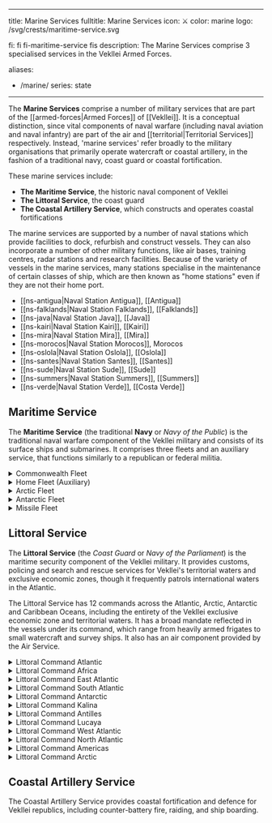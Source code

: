   ---
title: Marine Services
fulltitle: Marine Services
icon: ⚔️
color: marine
logo: /svg/crests/maritime-service.svg

fi: fi fi-maritime-service fis
description: The Marine Services comprise 3 specialised services in the Vekllei Armed Forces.



aliases:
- /marine/
series: state
---
The <span class="fi fi-maritime-service fis"></span> **Marine Services** comprise a number of military services that are part of the [[armed-forces|Armed Forces]] of [[Vekllei]]. It is a conceptual distinction, since vital components of naval warfare (including naval aviation and naval infantry) are part of the air and [[territorial|Territorial Services]] respectively. Instead, 'marine services' refer broadly to the military organisations that primarily operate watercraft or coastal artillery, in the fashion of a traditional navy, coast guard or coastal fortification.

These marine services include:

* **The Maritime Service**, the historic naval component of Vekllei
* **The Littoral Service**, the coast guard
* **The Coastal Artillery Service**, which constructs and operates coastal fortifications

The marine services are supported by a number of naval stations which provide facilities to dock, refurbish and construct vessels. They can also incorporate a number of other military functions, like air bases, training centres, radar stations and research facilities. Because of the variety of vessels in the marine services, many stations specialise in the maintenance of certain classes of ship, which are then known as "home stations" even if they are not their home port.

* [[ns-antigua|Naval Station Antigua]], [[Antigua]]
* [[ns-falklands|Naval Station Falklands]], [[Falklands]]
* [[ns-java|Naval Station Java]], [[Java]]
* [[ns-kairi|Naval Station Kairi]], [[Kairi]]
* [[ns-mira|Naval Station Mira]], [[Mira]]
* [[ns-morocos|Naval Station Morocos]], Morocos
* [[ns-oslola|Naval Station Oslola]], [[Oslola]]
* [[ns-santes|Naval Station Santes]], [[Santes]]
* [[ns-sude|Naval Station Sude]], [[Sude]]
* [[ns-summers|Naval Station Summers]], [[Summers]]
* [[ns-verde|Naval Station Verde]], [[Costa Verde]]

## Maritime Service

The **Maritime Service** (the traditional **Navy** or *Navy of the Public*) is the traditional naval warfare component of the Vekllei military and consists of its surface ships and submarines. It comprises three fleets and an auxiliary service, that functions similarly to a republican or federal militia.

<details>
<summary>Commonwealth Fleet</summary>

The Commonwealth Fleet (*Sovereign/Federal Fleet*) of the Vekllei Maritime Service is the largest naval formation in Vekllei and is tasked with defence of the country's central corridor, a triangular area with points in [[Oslola]], [[Costa Verde]] and [[Summers]]. It is

* 5 Aircraft Carriers
  * 1 Supercarrier (flagship *CVN Veletia*)
  * 2 Fleet Carriers ([*Volcanic*](/volcanic-class/)-class)
  * 2 Helicopter Carriers
* 1 Battleship ([*Federal*](/federal-class/)-class *CVN Commonwealth*)
* 3 Battlecruisers
* 12 Cruisers
  * 2 Scout Cruisers
  * 2 Torpedo Cruisers
  * 6 Missile Cruisers ([*Nike*](/nike-class/)-class)
  * 2 Aircraft Cruisers ([*Prosperity*](/prosperity-class/)-class)
* 28 Destroyers
  * 6 Minelayers/Minesweepers ([*Hera*](/hera-class/)-class)
  * 20 Fleet Air Escort Destroyers ([*Baker*](/baker-class/) and [*Swordfish*](/swordfish-class/)-classes)
    * 2 Submarine Chaser Destroyers ([*Palm*](/palm-class/)-class)
* 32 Corvettes ([*Suffrage*](/suffrage-class/)-class)
* 8 Attack Submarines ([*Capricorn*](/capricorn-class/)-class)
</details>
<details>
<summary>Home Fleet (Auxiliary)</summary>

The Home Fleet (also *Auxiliary Fleet*) of the Commonwealth Maritime Service is an auxiliary fleet stationed across the 70 island city-states that make up the country. Each Vekllei city-state serves as a home port to a particular frigate. While they serve a ceremonial role, they are active warships that perform littoral maritime security duties and can be federalised into other fleets as necessary. The Home Fleet also consists of vessels with a multi-fleet or multipurpose role, and can be reassigned to other fleets as required.

* 82 Frigates
  * 70 [Aurora-Class Republic Warships](/stories/frigate/)
  * 5 Air Scout Frigates
  * 4 Anti-Submarine Warfare Frigates
  * 3 Guided Missile Frigates
* 2 Submarine Rescue Ships
* 4 Assault Ships
* 28 Landing Craft Vessels
* 1 Crane Ship
* 2 Minelayers
* 6 Minehunters
* 4 Naval Yachts
* 3 Amenities Ship
* 2 Ammunition Ship
* 2 Floating Dock
* 1 Troopship (+ 4 Auxiliary)
* 6 Naval Yachts
* 4 Accomodation Ships
* 2 Dispatch Ships
* 4 Nuclear Replenishment Ships
* 2 Replenishment Oilers
* 4 Gunboats
</details>

<details>
<summary>Arctic Fleet</summary>

* 1 Fleet Carrier
* 1 Battlecruiser
* 6 Cruisers
  * 4 Nuclear Icebreaker Cruisers
  * 2 Aircraft Cruisers ([*Prosperity*](/prosperity-class/)-class)
* 8 Destroyers
  * 4 Fleet Air Escort Destroyers ([*Baker*](/baker-class/)-class)
  * 3 Missile Destroyers
  * 1 Arsenal Destroyer
* 2 Patrol Boats
* 3 Attack Submarines
</details>

<details>
<summary>Antarctic Fleet</summary>

* 1 Fleet Carrier
* 1 Battlecruiser
* 4 Cruisers
  * 2 Nuclear Icebreaker Cruisers
  * 2 Aircraft Cruisers ([*Prosperity*](/prosperity-class/)-class)
* 12 Destroyers
  * 8 Fleet Air Escort Destroyers ([*Baker*](/baker-class/) and [*Swordfish*](/swordfish-class/)-classes)
  * 2 Missile Destroyers
  * 2 Arsenal Destroyer
* 2 Patrol Boats
* 2 Attack Submarines
</details>

<details>
<summary>Missile Fleet</summary>

* 2 Arsenal Ships
* 6 Ballistic Missile Submarines ([*Mantle*](/mantle-class/)-class)
</details>

## Littoral Service

The **Littoral Service** (the *Coast Guard* or *Navy of the Parliament*) is the maritime security component of the Vekllei military. It provides customs, policing and search and rescue services for Vekllei's territorial waters and exclusive economic zones, though it frequently patrols international waters in the Atlantic.

The Littoral Service has 12 commands across the Atlantic, Arctic, Antarctic and Caribbean Oceans, including the entirety of the Vekllei exclusive economic zone and territorial waters. It has a broad mandate reflected in the vessels under its command, which range from heavily armed frigates to small watercraft and survey ships. It also has an air component provided by the Air Service.

<details>
<summary>Littoral Command Atlantic</summary>
Regional Littoral Service command based at [[ns-verde|Naval Station Verde]].

**Customs Cutters**
* 1 Frigate Customs Cutter
* 2 Medium Customs Cutters
* 1 Search and Rescue Vessel
* 2 Fast Patrol Boats
* 2 [*Hound*](/hound-class/)-class Hovercraft Cutters

**Utility Vessels**
* 1 Seagoing Buoy Tender
* 1 Coastal Buoy Tender
* 1 Coastal Construction Tender
* 1 Harbour Tugboat
</details>

<details>
<summary>Littoral Command Africa</summary>
Regional Littoral Service command based at [[ns-morocos|Naval Station Morocos]].

**Customs Cutters**
* 2 Medium Customs Cutters

**Utility Vessels**
* 1 Medium Ocean Tugboat
</details>
<details>
<summary>Littoral Command East Atlantic</summary>
Regional Littoral Service command based at [[ns-java|Naval Station Java]].

**Customs Cutters**
* 1 Medium Customs Cutter
* 2 [*Municipal*](/municipal-class/)-class Fast Response Hydrofoils [[Java]] [[Annobon]]
* 2 [*Wake*](/wake-class/)-class Patrol Motor Launches [[Annobon]] [[Principe]]

**Utility Vessels**

* 1 Coastal Buoy Tender
* 1 Coastal Construction Tender
</details>

<details>
<summary>Littoral Command South Atlantic</summary>
Regional Littoral Service command based at [[ns-santes|Naval Station Santes]] in the republic of [[Santes]].

The command serves as a staging base for search-and-rescue efforts in the middle South Atlantic, but also monitors shipping and fishing activities in the area around the Vekllei exclusive economic zone.

**Customs Cutters**
* 1 Frigate Customs Cutter
* 2 Search and Rescue Vessels
* 1 Fast Patrol Boat

**Utility Vessels**
* 1 Coastal Buoy Tender
</details>

<details>
<summary>Littoral Command Antarctic</summary>
Regional Littoral Service command based in the [[Falklands]] and [[Sude]].

It is headquartered at [[ns-falklands|Naval Station Falklands]] with an auxiliary naval station at [[ns-sude|Naval Station Sude]].

**Customs Cutters**
* 1 Frigate Customs Cutter
* 4 Medium Customs Cutters
* 4 [*Municipal*](/municipal-class/)-class Fast Response Hydrofoils [[Falklands]] [[Sude]] [[Santes]] [[Helena]]
* 1 [*Wake*](/wake-class/)-class Patrol Motor Launch [[Sude]]

**Utility Vessels**
* 1 Harbour Tugboat

**Icebreakers**
* 1 Heavy Icebreaker

**Survey & Auxiliary Ships**
* 1 Hydrographic Survey Ship
</details>

<details>
<summary>Littoral Command Kalina</summary>
Regional Littoral Service command based at [[ns-kairi|Naval Station Kairi]] in the republic of [[Kairi]]. It has a major auxiliary base at [[ns-antigua|Naval Station Antigua]] in [[Antigua]]

Most of the naval policing in the [[kalina|Commonwealth Kalina]] is expended in anti-piracy, anti-narcotics and border control operations. The western edge of Kairi is just 10km or so off the coast of Venezuala, and the republic receives considerable numbers of migrants each year. The littoral command intercepts and processes a number of migrant boats each month.

**Customs Cutters**
* 1 Frigate Customs Cutter
* 2 Medium Customs Cutters
* 1 Search and Rescue Vessel
* 4 [*Municipal*](/municipal-class/)-class Fast Response Hydrofoils [[Kairi]] [[Barbados]] [[Virgin]] [[Aloi]]
* 1 Air Cutter
* 2 [*Wake*](/wake-class/)-class Patrol Motor Launches [[Grenadines]] [[Anguilla]]
* 1 Search and Rescue Vessels
* 3 [*Hound*](/hound-class/)-class Hovercraft Cutters

**Utility Vessels**
* 1 Seagoing Buoy Tender
* 2 Coastal Buoy Tender
* 1 Coastal Construction Tender
* 2 River Tenders
* 2 Harbour Tugboats
</details>

<details>
<summary>Littoral Command Antilles</summary>
Regional Littoral Service command based at the capital port in the [[Caimanas]]. The local harbours in the ABC islands also have a handful of small vessels, mostly employed in border policing and anti-narcotics operations.

**Customs Cutters**
* 3 [*Municipal*](/municipal-class/)-class Fast Response Hydrofoils [[Aruba]] [[Caimanas]]
* 1 [*Wake*](/wake-class/)-class Patrol Motor Launch [[Caimanas]]
* 4 [*Hound*](/hound-class/)-class Hovercraft Cutters [[Aruba]] [[Bonaire]] [[Curacao]]

**Utility Vessels**
* 1 Coastal Buoy Tender [[Aruba]]
* 1 River Tender [[Aruba]]
* 1 Harbour Tugboat [[Curacao]]

</details>

<details>
<summary>Littoral Command Lucaya</summary>
Regional Littoral Service command based at Nema. The primary concern of the command is smuggling, migration and drug running originating from neighbouring Caribbean islands and Florida.

**Customs Cutters**
* 1 Medium Customs Cutter
* 3 [*Municipal*](/municipal-class/)-class Fast Response Hydrofoils [[Bahama]] [[Habacoa]] [[Caicos]]
* 1 Fast Patrol Boats
* 3 [*Wake*](/wake-class/)-class Patrol Motor Launches [[Bahama]] [[Curateo]] [[Caicos]]
* 6 [*Hound*](/hound-class/)-class Hovercraft Cutters

**Utility Vessels**
* 1 Coastal Buoy Tender
* 2 River Tenders
* 1 Harbour Tugboat
</details>
<details>
<summary>Littoral Command West Atlantic</summary>
Regional Littoral Service command based at [[Summers]].

**Customs Cutters**
* 1 Medium Customs Cutter
* 2 [*Municipal*](/municipal-class/)-class Fast Response Hydrofoils [[Summers]]
* 1 Search and Rescue Vessel
* 1 Fast Patrol Boat

**Utility Vessels**
* 1 Medium Ocean Tugboat

**Survey & Auxiliary Ships**
* 1 Hydrographic Survey Ship
</details>
<details>
<summary>Littoral Command North Atlantic</summary>
Regional Littoral Service command based in [[Oslola]], [[Aismious]], [[Demon]] and [[Hetland]].

Its headquarters are in [[ns-oslola|Naval Station Oslola]]. Its primary concerns are illegal fishing, search and rescue for transatlantic traffic, and resource disputes near [[Hetland]].

**Customs Cutters**
* 2 Frigate Customs Cutters
* 6 Medium Customs Cutters
* 2 [*Municipal*](/municipal-class/)-class Fast Response Hydrofoils [[Oslola]] [[Aismious]]
* 1 Air Cutter
* 1 [*Wake*](/wake-class/)-class Patrol Motor Launch [[Hetland]]
* 2 Search and Rescue Vessels
* 1 Fast Patrol Boat
* 1 [*Hound*](/hound-class/)-class Hovercraft Cutters

**Utility Vessels**
* 1 Seagoing Buoy Tender
* 2 Coastal Buoy Tenders
* 1 Coastal Construction Tender
* 1 Large Ocean Tugboat
* 4 Harbour Tugboats

**Icebreakers**
* 1 Heavy Icebreaker
</details>

<details>
<summary>Littoral Command Americas</summary>
Regional Littoral Service command based at [[Kala]].

**Customs Cutters**
* 1 Medium Customs Cutter
* 2 [*Wake*](/wake-class/)-class Patrol Motor Launches [[Kala]]
* 1 Search and Rescue Vessel
* 2 Fast Patrol Boats

**Utility Vessels**
* 1 Seagoing Buoy Tender
* 1 Coastal Buoy Tender

**Icebreakers**
* 1 Heavy Icebreaker
</details>

<details>
<summary>Littoral Command Arctic</summary>
Regional Littoral Service command based at [[Helvasia]]. Helvasia has ongoing resource disputes with the Soviet Union, and frequent patrols are a means

**Customs Cutters**
* 1 Medium Customs Cutter
* 1 [*Wake*](/wake-class/)-class Patrol Motor Launch [[Helvasia]]
* 1 Search and Rescue Vessel
* 1 [*Hound*](/hound-class/)-class Hovercraft Cutter

**Utility Vessels**
* 1 Seagoing Buoy Tender

**Icebreakers**
* 1 Heavy Icebreaker
* 1 Ice-strengthened Oiler
</details>

## Coastal Artillery Service

The Coastal Artillery Service provides coastal fortification and defence for Vekllei republics, including counter-battery fire, raiding, and ship boarding.
